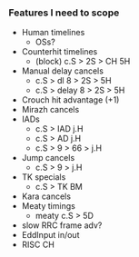 ### Features I need to scope
- Human timelines
  - OSs?
- Counterhit timelines
  - (block) c.S > 2S > CH 5H
- Manual delay cancels
  - c.S > dl 8 > 2S > 5H
  - c.S > delay 8 > 2S > 5H
- Crouch hit advantage (+1)
- Mirazh cancels
- IADs
  - c.S > IAD j.H
  - c.S > AD j.H
  - c.S > 9 > 66 > j.H
- Jump cancels
  - c.S > 9 > j.H
- TK specials
  - c.S > TK BM
- Kara cancels
- Meaty timings
  - meaty c.S > 5D
- slow RRC frame adv?
- EddInput in/out
- RISC CH
